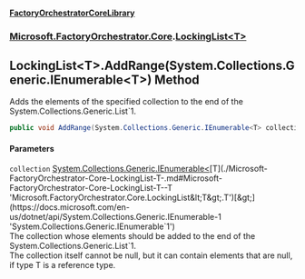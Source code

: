 #### [FactoryOrchestratorCoreLibrary](./FactoryOrchestratorCoreLibrary.md 'FactoryOrchestratorCoreLibrary')
### [Microsoft.FactoryOrchestrator.Core](./Microsoft-FactoryOrchestrator-Core.md 'Microsoft.FactoryOrchestrator.Core').[LockingList&lt;T&gt;](./Microsoft-FactoryOrchestrator-Core-LockingList-T-.md 'Microsoft.FactoryOrchestrator.Core.LockingList&lt;T&gt;')
## LockingList&lt;T&gt;.AddRange(System.Collections.Generic.IEnumerable&lt;T&gt;) Method
Adds the elements of the specified collection to the end of the System.Collections.Generic.List`1.  
```csharp
public void AddRange(System.Collections.Generic.IEnumerable<T> collection);
```
#### Parameters
<a name='Microsoft-FactoryOrchestrator-Core-LockingList-T--AddRange(System-Collections-Generic-IEnumerable-T-)-collection'></a>
`collection` [System.Collections.Generic.IEnumerable&lt;](https://docs.microsoft.com/en-us/dotnet/api/System.Collections.Generic.IEnumerable-1 'System.Collections.Generic.IEnumerable`1')[T](./Microsoft-FactoryOrchestrator-Core-LockingList-T-.md#Microsoft-FactoryOrchestrator-Core-LockingList-T--T 'Microsoft.FactoryOrchestrator.Core.LockingList&lt;T&gt;.T')[&gt;](https://docs.microsoft.com/en-us/dotnet/api/System.Collections.Generic.IEnumerable-1 'System.Collections.Generic.IEnumerable`1')  
The collection whose elements should be added to the end of the System.Collections.Generic.List`1.   
            The collection itself cannot be null, but it can contain elements that are null, if type T is a reference type.  
  
